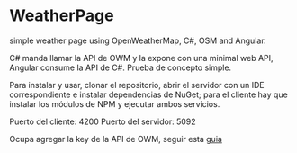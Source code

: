 # WeatherPage
simple weather page using OpenWeatherMap, C#, OSM and Angular. 


C# manda llamar la API de OWM y la expone con una minimal web API, Angular consume la API de C#.
Prueba de concepto simple.

Para instalar y usar, clonar el repositorio, abrir el servidor con un IDE correspondiente e instalar dependencias de NuGet; para el cliente hay que instalar los módulos de NPM y ejecutar ambos servicios.

Puerto del cliente: 4200
Puerto del servidor: 5092

Ocupa agregar la key de la API de OWM, seguir esta [guia](https://docs.microsoft.com/en-us/aspnet/core/security/app-secrets?view=aspnetcore-6.0&tabs=windows)
